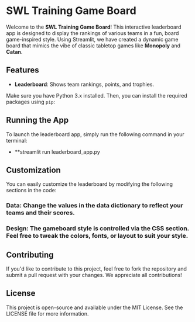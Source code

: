 # SWL Training Game Board

Welcome to the **SWL Training Game Board**! This interactive leaderboard app is designed to display the rankings of various teams in a fun, board game-inspired style. Using Streamlit, we have created a dynamic game board that mimics the vibe of classic tabletop games like **Monopoly** and **Catan**.

## Features

- **Leaderboard**: Shows team rankings, points, and trophies.

Make sure you have Python 3.x installed. Then, you can install the required packages using `pip`:

## Running the App
To launch the leaderboard app, simply run the following command in your terminal:

- **streamlit run leaderboard_app.py

## Customization
You can easily customize the leaderboard by modifying the following sections in the code:

### Data: Change the values in the data dictionary to reflect your teams and their scores.
### Design: The gameboard style is controlled via the CSS section. Feel free to tweak the colors, fonts, or layout to suit your style.

## Contributing
If you'd like to contribute to this project, feel free to fork the repository and submit a pull request with your changes. We appreciate all contributions!

## License
This project is open-source and available under the MIT License. See the LICENSE file for more information.
